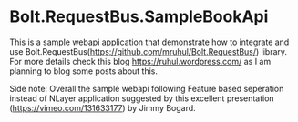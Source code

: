 # Bolt.RequestBus.SampleBookApi

This is a sample webapi application that demonstrate how to integrate and use Bolt.RequestBus(https://github.com/mruhul/Bolt.RequestBus/) library. For more details check this blog https://ruhul.wordpress.com/ as I am planning to blog some posts about this.

Side note: Overall the sample webapi following Feature based seperation instead of NLayer application suggested by this excellent presentation (https://vimeo.com/131633177) by Jimmy Bogard.
